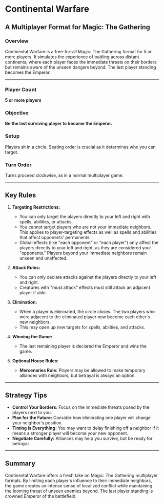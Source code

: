 # Continental Warfare

## A Multiplayer Format for Magic: The Gathering

### Overview
Continental Warfare is a free-for-all Magic: The Gathering format for 5 or more players. It simulates the experience of battling across distant continents, where each player faces the immediate threats on their borders but remains aware of the unseen dangers beyond. The last player standing becomes the Emperor.

---

### Player Count
**5 or more players**

### Objective
**Be the last surviving player to become the Emperor.**

### Setup
Players sit in a circle. Seating order is crucial as it determines who you can target.

### Turn Order
Turns proceed clockwise, as in a normal multiplayer game.

---

## Key Rules

1. **Targeting Restrictions:**
   - You can only target the players directly to your left and right with spells, abilities, or attacks.
   - You cannot target players who are not your immediate neighbors. This applies to player-targeting effects as well as spells and abilities that affect opponents' permanents.
   - Global effects (like "each opponent" or "each player") only affect the players directly to your left and right, as they are considered your "opponents." Players beyond your immediate neighbors remain unseen and unaffected.

2. **Attack Rules:**
   - You can only declare attacks against the players directly to your left and right.
   - Creatures with "must attack" effects must still attack an adjacent player if able.

3. **Elimination:**
   - When a player is eliminated, the circle closes. The two players who were adjacent to the eliminated player now become each other's new neighbors.
   - This may open up new targets for spells, abilities, and attacks.

4. **Winning the Game:**
   - The last remaining player is declared the Emperor and wins the game.

5. **Optional House Rules:**
   - **Mercenaries Rule:** Players may be allowed to make temporary alliances with neighbors, but betrayal is always an option.

---

## Strategy Tips
- **Control Your Borders:** Focus on the immediate threats posed by the players next to you.
- **Plan for the Future:** Consider how eliminating one player will change your neighbor's position.
- **Timing is Everything:** You may want to delay finishing off a neighbor if it means a stronger player will become your new opponent.
- **Negotiate Carefully:** Alliances may help you survive, but be ready for betrayal.

---

## Summary
Continental Warfare offers a fresh take on Magic: The Gathering multiplayer formats. By limiting each player's influence to their immediate neighbors, the game creates an intense sense of localized conflict while maintaining the looming threat of unseen enemies beyond. The last player standing is crowned Emperor of the battlefield.
